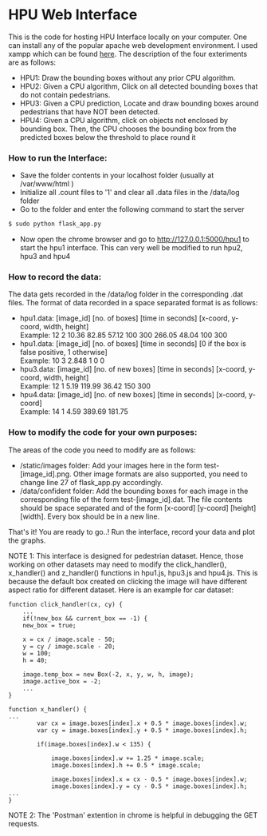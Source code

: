 # HPU Web Interface

This is the code for hosting HPU Interface locally on your computer. One can install any of the popular apache web development environment. I used xampp which can be found [here]. The description of the four exteriments are as follows:

* HPU1: Draw the bounding boxes without any prior CPU algorithm.
* HPU2: Given a CPU algorithm, Click on all detected bounding boxes that do not contain pedestrians.
* HPU3: Given a CPU prediction, Locate and draw bounding boxes around pedestrians that have NOT been detected.
* HPU4: Given a CPU algorithm, click on objects not enclosed by bounding box. Then, the CPU chooses the bounding box from the predicted boxes below the threshold to place round it 

### How to run the Interface:
* Save the folder contents in your localhost folder (usually at /var/www/html )
* Initialize all .count files to '1' and clear all .data files in the /data/log folder
* Go to the folder and enter the following command to start the server
```sh
$ sudo python flask_app.py
```
* Now open the chrome browser and go to http://127.0.0.1:5000/hpu1 to start the hpu1 interface. This can very well be modified to run hpu2, hpu3 and hpu4

### How to record the data:

The data gets recorded in the /data/log folder in the corresponding .dat files. The format of data recorded in a space separated format is as follows:
* hpu1.data: [image_id] [no. of boxes] [time in seconds] [x-coord, y-coord, width, height]  
Example: 12 2 10.36 82.85 57.12 100 300 266.05 48.04 100 300  
* hpu1.data: [image_id] [no. of boxes] [time in seconds] [0 if the box is false positive, 1 otherwise]        
Example: 10 3 2.848 1 0 0
* hpu3.data: [image_id] [no. of new boxes] [time in seconds] [x-coord, y-coord, width, height]                  
Example: 12 1 5.19 119.99 36.42 150 300
* hpu4.data: [image_id] [no. of new boxes] [time in seconds] [x-coord, y-coord]                   
Example: 14 1 4.59 389.69 181.75

### How to modify the code for your own purposes:

The areas of the code you need to modify are as follows:
* /static/images folder: Add your images here in the form test-[image_id].png. Other image formats are also supported, you need to change line 27 of flask_app.py accordingly. 
* /data/confident folder: Add the bounding boxes for each image in the corresponding file of the form test-[image_id].dat. The file contents should be space separated and of the form [x-coord] [y-coord] [height] [width]. Every box should be in a new line. 

That's it! You are ready to go..! Run the interface, record your data and plot the graphs. 

NOTE 1: This interface is designed for pedestrian dataset. Hence, those working on other datasets may need to modify the click_handler(), x_handler() and z_handler() functions in hpu1.js, hpu3.js and hpu4.js. This is because the default box created on clicking the image will have different aspect ratio for different dataset. Here is an example for car dataset: 



	function click_handler(cx, cy) {
	    ...
	    if(!new_box && current_box == -1) {
		new_box = true;

		x = cx / image.scale - 50;
		y = cy / image.scale - 20;
		w = 100;
		h = 40;

		image.temp_box = new Box(-2, x, y, w, h, image);
		image.active_box = -2;
		...
	}
	
	function x_handler() {
    ...
			var cx = image.boxes[index].x + 0.5 * image.boxes[index].w;
			var cy = image.boxes[index].y + 0.5 * image.boxes[index].h;

			if(image.boxes[index].w < 135) {

				image.boxes[index].w += 1.25 * image.scale;
				image.boxes[index].h += 0.5 * image.scale;

				image.boxes[index].x = cx - 0.5 * image.boxes[index].w;
				image.boxes[index].y = cy - 0.5 * image.boxes[index].h;
    ...
	}

NOTE 2: The 'Postman' extention in chrome is helpful in debugging the GET requests. 

[here]: https://www.apachefriends.org/download.html
	







